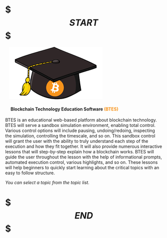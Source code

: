 # $$$START$$$

&nbsp;&nbsp;
![Alt Text2](./res/bgrad.png "graduate-blockchain")
&nbsp;

#### &emsp; Blockchain Technology Education Software <span style="color: #F7931B;"> (BTES) </span> 

<nav class="navbar navbar-light bg-light">
  <span class="navbar-text">
 
BTES is an educational web-based platform about blockchain technology. BTES will serve a sandbox simulation environment, enabling total control. Various control options will include pausing, undoing/redoing, inspecting the simulation, controlling the timescale, and so on. This sandbox control will grant the user with the ability to truly understand each step of the execution and how they fit together. It will also provide numerous interactive lessons that will step-by-step explain how a blockchain works. BTES will guide the user throughout the lesson with the help of informational prompts, automated execution control, various highlights, and so on. These lessons will help beginners to quickly start learning about the critical topics with an easy to follow structure.
   
  </span>
</nav>

*You can select a topic from the topic list.*

# $$$END$$$
